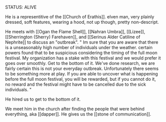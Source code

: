 STATUS: ALIVE

He is a representitive of the [[Church of Erathis]]. elven man, very plainly dressed, soft features, wearing a hood, not up though, pretty non-descript. 


He meets with [[Ogan the Flame Shell]], [[Nahran Umbra]], [[Lizee]], [[Sherrington (Sherry) Farehaven]], and [[Serinus Alder Catiline of Nephrite]] to discuss an "outbreak".
" Im sure that you are aware that there is a unseasonably high number of individuals under the weather. certain powers found that to be suspicious considering the timing of the full moon festival. My organization has a stake with this festival and we would prefer it goes over smoothly. Get to the bottom of it. We've done research, we are fairly certain this is not your everyday outbreak. Unfortunately there seems to be something more at play. If you are able to uncover what is happening before the full moon festival, you will be rewarded, but if you cannot do it, no reward and the festival might have to be cancelled due to the sick individuals. "

He hired us to get to the bottom of it.

We meet him in the church after finding the people that were behind everything, aka [[dapper]]. He gives us the [[stone of communication]]. 